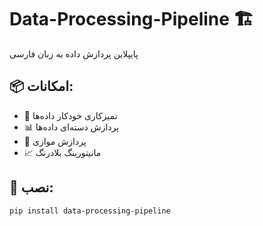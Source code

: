 # Data-Processing-Pipeline 🏗️

پایپلاین پردازش داده به زبان فارسی

## 📦 امکانات:
- 🔄 تمیزکاری خودکار داده‌ها
- 📊 پردازش دسته‌ای داده‌ها
- 🚀 پردازش موازی
- 📈 مانیتورینگ بلادرنگ

## 🚀 نصب:
```bash
pip install data-processing-pipeline
